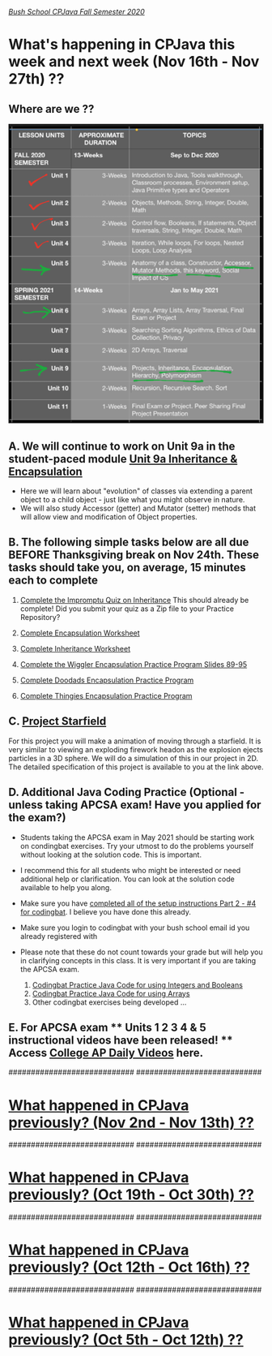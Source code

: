 [_Bush School CPJava Fall Semester 2020_](https://chandrunarayan.github.io/cpjava/)

# What's happening in CPJava this week and next week (Nov 16th - Nov 27th) ??


## Where are we ??
![alt text][wearehere]

## A. We will continue to work on Unit 9a in the student-paced module [Unit 9a Inheritance & Encapsulation](https://docs.google.com/presentation/d/1APHiU8WDTsL6ll2f2R2uBWW79uEhsPXPJZxobfls5lM/edit#slide=id.p1)

* Here we will learn about "evolution" of classes via extending a parent object to a child object - just like what you might observe in nature.
* We will also study Accessor (getter) and Mutator (setter) methods that will allow view and modification of Object properties.

## B. The following simple tasks below are all due BEFORE Thanksgiving break on Nov 24th. These tasks should take you, on average, 15 minutes each to complete

   1. [Complete the Impromptu Quiz on Inheritance](https://classroom.google.com/c/MTI2MDgzMTM2MDgw/a/MjMxNDc5NzgxNTM5/details)
   This should already be complete! Did you submit your quiz as a Zip file to your Practice Repository?

   1. [Complete Encapsulation Worksheet](https://classroom.google.com/c/MTI2MDgzMTM2MDgw/a/MjIyMjY1NjMyOTU1/details)

   1. [Complete Inheritance Worksheet](https://classroom.google.com/c/MTI2MDgzMTM2MDgw/a/MjIyMjgxMjU1MzYy/details)

   1. [Complete the Wiggler Encapsulation Practice Program Slides 89-95](https://docs.google.com/presentation/d/1APHiU8WDTsL6ll2f2R2uBWW79uEhsPXPJZxobfls5lM/edit#slide=id.g4479a0a91b_8_223)

   1. [Complete Doodads Encapsulation Practice Program](https://classroom.google.com/c/MTI2MDgzMTM2MDgw/a/MjIyMjgxMjU1NDA3/details)

   1. [Complete Thingies Encapsulation Practice Program](https://classroom.google.com/c/MTI2MDgzMTM2MDgw/a/MjIyMjgxMjU1NDgx/details)

## C. [Project Starfield](https://github.com/chandrunarayan/Starfield)
For this project you will make a animation of moving through a starfield. It is very similar to viewing an exploding firework headon as the explosion ejects particles in a 3D sphere. We will do a simulation of this in our project in 2D. The detailed specification of this project is available to you at the link above.

## D. Additional Java Coding Practice (Optional - unless taking APCSA exam! Have you applied for the exam?)
* Students taking the APCSA exam in May 2021 should be starting work on condingbat exercises.  Try your utmost to do the problems yourself without looking at the solution code.  This is important.
* I recommend this for all students who might be interested or need additional help or clarification. You can look at the solution code available to help you along.
* Make sure you have [completed all of the setup instructions Part 2 - #4 for codingbat](https://classroom.google.com/c/MTI2MDgzMTM2MDgw/a/MTI3MDIzMTA3OTY4/details). I believe you have done this already. 
* Make sure you login to codingbat with your bush school email id you already registered with
* Please note that these do not count towards your grade but will help you in clarifying concepts in this class. It is very important if you are taking the APCSA exam.

    1. [Codingbat Practice Java Code for using Integers and Booleans](https://classroom.google.com/c/MTI2MDgzMTM2MDgw/a/MTk3NzI4NzgwMjYx/details)
    1. [Codingbat Practice Java Code for using Arrays](https://classroom.google.com/c/MTI2MDgzMTM2MDgw/a/MTk3NzI4NzgwNDYz/details)
    1. Other codingbat exercises being developed ...

## E. For APCSA exam ** Units 1 2 3 4 & 5 instructional videos have been released! ** Access [College AP Daily Videos](https://apcentral.collegeboard.org/learning-development/ap-classroom/ap-daily) here. 


############################
############################

# [What happened in CPJava previously? (Nov 2nd - Nov 13th) ??](weekofnov2)

############################
############################

# [What happened in CPJava previously? (Oct 19th - Oct 30th) ??](weekofoct19)

############################
############################

# [What happened in CPJava previously? (Oct 12th - Oct 16th) ??](weekofoct12)

############################
############################

# [What happened in CPJava previously? (Oct 5th - Oct 12th) ??](weekofoct5)

[wearehere]: wearehere.png "wearehere"